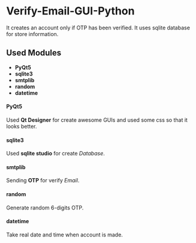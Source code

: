 # Verify-Email-GUI-Python
It creates an account only if OTP has been verified. It uses sqlite database for store information.

## Used Modules
* **PyQt5**
* **sqlite3**
* **smtplib**
* **random**
* **datetime**

#### PyQt5
Used **Qt Designer** for create awesome GUIs and used some css so that it looks better.

#### sqlite3
Used **sqlite studio** for create *Database*.

#### smtplib
Sending **OTP** for verify _Email_.

#### random
Generate random 6-digits OTP. 

#### datetime
Take real date and time when account is made.
